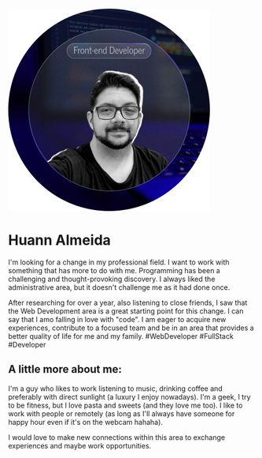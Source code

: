 ![AVATAR](https://github.com/huannvictor/huannvictor/blob/main/githubReadmePic410x410.png)
# Huann Almeida 

I'm looking for a change in my professional field. I want to work with something that has more to do with me. Programming has been a challenging and thought-provoking discovery. I always liked the administrative area, but it doesn't challenge me as it had done once.

After researching for over a year, also listening to close friends, I saw that the Web Development area is a great starting point for this change. I can say that I amo falling in love with "code".
I am eager to acquire new experiences, contribute to a focused team and be in an area that provides a better quality of life for me and my family.
#WebDeveloper #FullStack #Developer

## A little more about me:
I'm a guy who likes to work listening to music, drinking coffee and preferably with direct sunlight (a luxury I enjoy nowadays).
I'm a geek, I try to be fitness, but I love pasta and sweets (and they love me too).
I like to work with people or remotely (as long as I'll always have someone for happy hour even if it's on the webcam hahaha).

I would love to make new connections within this area to exchange experiences and maybe work opportunities.
